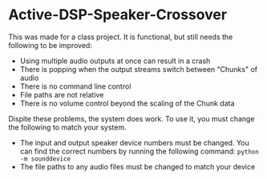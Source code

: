 # Active-DSP-Speaker-Crossover

This was made for a class project. It is functional, but still needs the following to be improved:
- Using multiple audio outputs at once can result in a crash
- There is popping when the output streams switch between "Chunks" of audio
- There is no command line control
- File paths are not relative
- There is no volume control beyond the scaling of the Chunk data

Dispite these problems, the system does work. To use it, you must change the following to match your system.
- The input and output speaker device numbers must be changed. You can find the correct numbers by running the following command: ```python -m sounddevice```
- The file paths to any audio files must be changed to match your device
